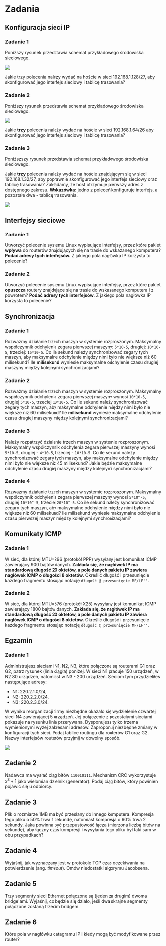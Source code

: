 # Zadania

## Konfiguracja sieci IP

### Zadanie 1

Poniższy rysunek przedstawia schemat przykładowego środowiska sieciowego.

![](./images/04.png)

Jakie trzy polecenia należy wydać na hoście w sieci 192.168.1.128/27, aby skonfigurować jego interfejs sieciowy i tablicę trasowania?

### Zadanie 2

Poniższy rysunek przedstawia schemat przykładowego środowiska sieciowego.

![](./images/05.png)

Jakie **trzy** polecenia należy wydać na hoście w sieci 192.168.1.64/26 aby skonfigurować jego interfejs sieciowy i tablicę trasowania?

### Zadanie 3

Poniższszy rysunek przedstawia schemat przykładowego środowiska sieciowego.

Jakie **trzy** polecenia należy wydać na hoście znajdującym się w sieci 192.168.1.32/27, aby poprawnie skonfigurować jego interfejs sieciowy oraz tablicę trasowania? Zakładamy, że host otrzymuje pierwszy adres z dostępnego zakresu. **Wskazówka:** jedno z poleceń konfiguruje interfejs, a pozostałe dwa - tablicę trasowania.

![](./images/07.png)

## Interfejsy sieciowe

### Zadanie 1 

Utworzyć polecenie systemu Linux wypisujące interfejsy, przez które pakiet **wpływa** do routerów znajdujących się na trasie do wskazanego komputera? **Podać adresy tych interfejsów.** Z jakiego pola nagłówka IP korzysta to polecenie?

### Zadanie 2

Utworzyć polecenie systemu Linux wypisujące interfejsy, przez które pakiet **opuszcza** routery znajdujące się na trasie do wskazanego komputera i z powrotem? **Podać adresy tych interfejsów**. Z jakiego pola nagłówka IP korzysta to polecenie?

## Synchronizacja

### Zadanie 1

Rozważmy działanie trzech maszyn w systemie rozproszonym. Maksymalny współczynnik odchylenia zegara pierwszej maszyny: `5*10-5`, drugiej: `10*10-5`, trzeciej: `15*10-5`. Co ile sekund należy synchronizować zegary tych maszyn, aby maksymalne odchylenie między nimi było nie większe niż 60 milisekund? Ile **milisekund** wyniesie maksymalne odchylenie czasu drugiej maszyny między kolejnymi synchronizacjami?

### Zadanie 2

Rozważmy działanie trzech maszyn w systemie rozproszonym. Maksymalny współczynnik odchylenia zegara pierwszej maszyny wynosi `10*10-5`, drugiej `5*10-5`, trzeciej `10*10-5`. Co ile sekund należy synchronizować zegary tych maszyn, aby maksymalne odchylenie między nimi było nie większe niż 60 milisekund? Ile **milisekund** wyniesie maksymalne odchylenie czasu drugiej maszyny między kolejnymi synchronizacjami?

### Zadanie 3

Należy rozpatrzyć dzialanie trzech maszyn w systemie rozproszonym. Maksymalny współczynnik odchylenia zegara pierwszej maszyny wynosi `5*10-5`, drugiej - `4*10-5`, trzeciej - `10*10-5`. Co ile sekund należy synchronizować zegary tych maszyn, aby maksymalne odchylenie między nimi było nie większe niż 45 milisekund? Jakie będzie maksymalne odchylenie czasu drugiej maszyny między kolejnymi synchronizacjami?

### Zadanie 4

Rozważmy działanie trzech maszyn w systemie rozproszonym. Maksymalny współczynnik odchylenia zegara pierwszej maszyny wynosi `5*10^-5`, drugiej `10*10^-5`, trzeciej `20*10^-5`. Co ile sekund należy synchronizować zegary tych maszyn, aby maksymalne odchylenie między nimi było nie większe niż 60 milisekund? Ile milisekund wyniesie maksymalne odchylenie czasu pierwszej maszyn między kolejnymi synchronizacjami?

## Komunikaty ICMP

### Zadanie 1

W sieć, dla której MTU=296 (protokół PPP) wysyłany jest komunikat ICMP zawierający 900 bajtów danych. **Zakłada się, że nagłówek IP ma standardową długość 20 oktetów, a pole danych pakietu IP zawiera nagłówek ICMP o długości 8 oktetów.** Określić długość i przesunięcie każdego fragmentu stosując notację `długość @ przesunięcie MF/LF''`.

### Zadanie 2

W sieć, dla której MTU=576 (protokół X25) wysyłany jest komunikat ICMP zawierający 1800 bajtów danych. **Zakłada się, że nagłówek IP ma standardową długość 20 oktetów, a pole danych pakietu IP zawiera nagłówek ICMP o długości 8 oktetów.** Określić długość i przesunięcie każdego fragmentu stosując notację `długość @ przesunięcie MF/LF''`.

## Egzamin

### Zadanie 1

Administrujesz sieciami N1, N2, N3, które połączone są routerami G1 oraz G2, patrz rysunek (linia ciągła) poniżej. W sieci N1 pracuje 150 urządzeń, w N2 80 urządzeń, natomiast w N3 - 200 urządzeń. Sieciom tym przydzieliłeś następujące adresy:

- N1: 220.2.1.0/24,
- N2: 220.2.2.0/24,
- N3: 220.2.3.0/24.

W wyniku reorganizacji firmy niezbędne okazało się wydzielenie czwartej sieci N4 zawierającej 5 urządzeń. Jej połączenie z pozostałymi sieciami pokazuje na rysunku linia przerywana. Dysponujesz tylko trzema wymienionymi wyżej zakresami adresów. Zaproponuj niezbędne zmiany w konfiguracji tych sieci. Podaj tablice routingu dla routerów G1 oraz G2. Nazwy interfejsów routerów przyjmij w dowolny sposób.

![](./images/06.png)

## Zadanie 2

Nadawca ma wysłać ciąg bitów `110010111`. Mechanizm CRC wykorzystuje $x^3+1$ jako wielomian dzielnik (generator). Podaj ciąg bitów, który powinien pojawić się u odbiorcy.

## Zadanie 3

Plik o rozmiarze 1MB ma być przesłany do innego komputera. Kompresja tego pliku o 50% trwa 1 sekundę, natomiast kompresja o 60% trwa 2 sekundy. Jaka powinna być przepustowość łącza (mierzona liczbą bitów na sekundę), aby łączny czas kompresji i wysyłania tego pliku był taki sam w obu przypadkach?

## Zadanie 4

Wyjaśnij, jak wyznaczany jest w protokole TCP czas oczekiwania na potwierdzenie (ang. *timeout*). Omów niedostatki algorymu Jacobsena.

## Zadanie 5

Trzy segmenty sieci Ethernet połączone są (jeden za drugim) dwoma bridge'ami. Wyjaśnij, co będzie się działo, jeśli dwa skrajne segmenty połączone zostaną trzecim bridgem.

## Zadanie 6

Które pola w nagłówku datagramu IP i kiedy mogą być modyfikowane przez router?